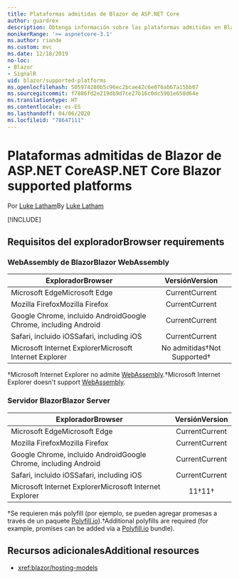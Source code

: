 ```yaml
---
title: Plataformas admitidas de Blazor de ASP.NET Core
author: guardrex
description: Obtenga información sobre las plataformas admitidas en Blazor de ASP.NET Core.
monikerRange: '>= aspnetcore-3.1'
ms.author: riande
ms.custom: mvc
ms.date: 12/18/2019
no-loc:
- Blazor
- SignalR
uid: blazor/supported-platforms
ms.openlocfilehash: 505974280b5c96ec2bcae42c6e076ab67a15bb07
ms.sourcegitcommit: f7886fd2e219db9d7ce27b16c0dc5901e658d64e
ms.translationtype: HT
ms.contentlocale: es-ES
ms.lasthandoff: 04/06/2020
ms.locfileid: "78647111"
---
```

# <a name="aspnet-core-blazor-supported-platforms"></a><span data-ttu-id="c6d71-103">Plataformas admitidas de Blazor de ASP.NET Core</span><span class="sxs-lookup"><span data-stu-id="c6d71-103">ASP.NET Core Blazor supported platforms</span></span>

<span data-ttu-id="c6d71-104">Por [Luke Latham](https://github.com/guardrex)</span><span class="sxs-lookup"><span data-stu-id="c6d71-104">By [Luke Latham](https://github.com/guardrex)</span></span>

[!INCLUDE[](~/includes/blazorwasm-preview-notice.md)]

## <a name="browser-requirements"></a><span data-ttu-id="c6d71-105">Requisitos del explorador</span><span class="sxs-lookup"><span data-stu-id="c6d71-105">Browser requirements</span></span>

### <a name="blazor-webassembly"></a><span data-ttu-id="c6d71-106">WebAssembly de Blazor</span><span class="sxs-lookup"><span data-stu-id="c6d71-106">Blazor WebAssembly</span></span>

| <span data-ttu-id="c6d71-107">Explorador</span><span class="sxs-lookup"><span data-stu-id="c6d71-107">Browser</span></span>                          | <span data-ttu-id="c6d71-108">Versión</span><span class="sxs-lookup"><span data-stu-id="c6d71-108">Version</span></span>               |
| -------------------------------- | :-------------------: |
| <span data-ttu-id="c6d71-109">Microsoft Edge</span><span class="sxs-lookup"><span data-stu-id="c6d71-109">Microsoft Edge</span></span>                   | <span data-ttu-id="c6d71-110">Current</span><span class="sxs-lookup"><span data-stu-id="c6d71-110">Current</span></span>               |
| <span data-ttu-id="c6d71-111">Mozilla Firefox</span><span class="sxs-lookup"><span data-stu-id="c6d71-111">Mozilla Firefox</span></span>                  | <span data-ttu-id="c6d71-112">Current</span><span class="sxs-lookup"><span data-stu-id="c6d71-112">Current</span></span>               |
| <span data-ttu-id="c6d71-113">Google Chrome, incluido Android</span><span class="sxs-lookup"><span data-stu-id="c6d71-113">Google Chrome, including Android</span></span> | <span data-ttu-id="c6d71-114">Current</span><span class="sxs-lookup"><span data-stu-id="c6d71-114">Current</span></span>               |
| <span data-ttu-id="c6d71-115">Safari, incluido iOS</span><span class="sxs-lookup"><span data-stu-id="c6d71-115">Safari, including iOS</span></span>            | <span data-ttu-id="c6d71-116">Current</span><span class="sxs-lookup"><span data-stu-id="c6d71-116">Current</span></span>               |
| <span data-ttu-id="c6d71-117">Microsoft Internet Explorer</span><span class="sxs-lookup"><span data-stu-id="c6d71-117">Microsoft Internet Explorer</span></span>      | <span data-ttu-id="c6d71-118">No admitidas&dagger;</span><span class="sxs-lookup"><span data-stu-id="c6d71-118">Not Supported&dagger;</span></span> |

<span data-ttu-id="c6d71-119">&dagger;Microsoft Internet Explorer no admite [WebAssembly](https://webassembly.org).</span><span class="sxs-lookup"><span data-stu-id="c6d71-119">&dagger;Microsoft Internet Explorer doesn't support [WebAssembly](https://webassembly.org).</span></span>

### <a name="blazor-server"></a><span data-ttu-id="c6d71-120">Servidor Blazor</span><span class="sxs-lookup"><span data-stu-id="c6d71-120">Blazor Server</span></span>

| <span data-ttu-id="c6d71-121">Explorador</span><span class="sxs-lookup"><span data-stu-id="c6d71-121">Browser</span></span>                          | <span data-ttu-id="c6d71-122">Versión</span><span class="sxs-lookup"><span data-stu-id="c6d71-122">Version</span></span>    |
| -------------------------------- | :--------: |
| <span data-ttu-id="c6d71-123">Microsoft Edge</span><span class="sxs-lookup"><span data-stu-id="c6d71-123">Microsoft Edge</span></span>                   | <span data-ttu-id="c6d71-124">Current</span><span class="sxs-lookup"><span data-stu-id="c6d71-124">Current</span></span>    |
| <span data-ttu-id="c6d71-125">Mozilla Firefox</span><span class="sxs-lookup"><span data-stu-id="c6d71-125">Mozilla Firefox</span></span>                  | <span data-ttu-id="c6d71-126">Current</span><span class="sxs-lookup"><span data-stu-id="c6d71-126">Current</span></span>    |
| <span data-ttu-id="c6d71-127">Google Chrome, incluido Android</span><span class="sxs-lookup"><span data-stu-id="c6d71-127">Google Chrome, including Android</span></span> | <span data-ttu-id="c6d71-128">Current</span><span class="sxs-lookup"><span data-stu-id="c6d71-128">Current</span></span>    |
| <span data-ttu-id="c6d71-129">Safari, incluido iOS</span><span class="sxs-lookup"><span data-stu-id="c6d71-129">Safari, including iOS</span></span>            | <span data-ttu-id="c6d71-130">Current</span><span class="sxs-lookup"><span data-stu-id="c6d71-130">Current</span></span>    |
| <span data-ttu-id="c6d71-131">Microsoft Internet Explorer</span><span class="sxs-lookup"><span data-stu-id="c6d71-131">Microsoft Internet Explorer</span></span>      | <span data-ttu-id="c6d71-132">11&dagger;</span><span class="sxs-lookup"><span data-stu-id="c6d71-132">11&dagger;</span></span> |

<span data-ttu-id="c6d71-133">&dagger;Se requieren más polyfill (por ejemplo, se pueden agregar promesas a través de un paquete [Polyfill.io](https://polyfill.io/v3/)).</span><span class="sxs-lookup"><span data-stu-id="c6d71-133">&dagger;Additional polyfills are required (for example, promises can be added via a [Polyfill.io](https://polyfill.io/v3/) bundle).</span></span>

## <a name="additional-resources"></a><span data-ttu-id="c6d71-134">Recursos adicionales</span><span class="sxs-lookup"><span data-stu-id="c6d71-134">Additional resources</span></span>

* <xref:blazor/hosting-models>
